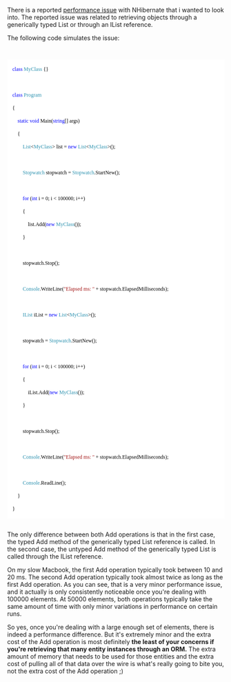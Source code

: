 There is a reported <a href="http://nhjira.koah.net/browse/NH-1079">performance issue</a> with NHibernate that i wanted to look into.  The reported issue was related to retrieving objects through a generically typed List or through an IList reference.  

The following code simulates the issue:

<code>
<style type="text/css">
.cf { font-family: Consolas; font-size: 9pt; color: black; background: white; }
.cl { margin: 0px; }
.cb1 { color: blue; }
.cb2 { color: #2b91af; }
.cb3 { color: #a31515; }
</style>
<div class="cf">
<p class="cl">&nbsp;&nbsp;&nbsp; <span class="cb1">class</span> <span class="cb2">MyClass</span> {}</p>
<p class="cl">&nbsp;</p>
<p class="cl">&nbsp;&nbsp;&nbsp; <span class="cb1">class</span> <span class="cb2">Program</span></p>
<p class="cl">&nbsp;&nbsp;&nbsp; {</p>
<p class="cl">&nbsp;&nbsp;&nbsp; &nbsp;&nbsp;&nbsp; <span class="cb1">static</span> <span class="cb1">void</span> Main(<span class="cb1">string</span>[] args)</p>
<p class="cl">&nbsp;&nbsp;&nbsp; &nbsp;&nbsp;&nbsp; {</p>
<p class="cl">&nbsp;&nbsp;&nbsp; &nbsp;&nbsp;&nbsp; &nbsp;&nbsp;&nbsp; <span class="cb2">List</span>&lt;<span class="cb2">MyClass</span>&gt; list = <span class="cb1">new</span> <span class="cb2">List</span>&lt;<span class="cb2">MyClass</span>&gt;();</p>
<p class="cl">&nbsp;</p>
<p class="cl">&nbsp;&nbsp;&nbsp; &nbsp;&nbsp;&nbsp; &nbsp;&nbsp;&nbsp; <span class="cb2">Stopwatch</span> stopwatch = <span class="cb2">Stopwatch</span>.StartNew();</p>
<p class="cl">&nbsp;</p>
<p class="cl">&nbsp;&nbsp;&nbsp; &nbsp;&nbsp;&nbsp; &nbsp;&nbsp;&nbsp; <span class="cb1">for</span> (<span class="cb1">int</span> i = 0; i &lt; 100000; i++)</p>
<p class="cl">&nbsp;&nbsp;&nbsp; &nbsp;&nbsp;&nbsp; &nbsp;&nbsp;&nbsp; {</p>
<p class="cl">&nbsp;&nbsp;&nbsp; &nbsp;&nbsp;&nbsp; &nbsp;&nbsp;&nbsp; &nbsp;&nbsp;&nbsp; list.Add(<span class="cb1">new</span> <span class="cb2">MyClass</span>());</p>
<p class="cl">&nbsp;&nbsp;&nbsp; &nbsp;&nbsp;&nbsp; &nbsp;&nbsp;&nbsp; }</p>
<p class="cl">&nbsp;</p>
<p class="cl">&nbsp;&nbsp;&nbsp; &nbsp;&nbsp;&nbsp; &nbsp;&nbsp;&nbsp; stopwatch.Stop();</p>
<p class="cl">&nbsp;</p>
<p class="cl">&nbsp;&nbsp;&nbsp; &nbsp;&nbsp;&nbsp; &nbsp;&nbsp;&nbsp; <span class="cb2">Console</span>.WriteLine(<span class="cb3">&quot;Elapsed ms: &quot;</span> + stopwatch.ElapsedMilliseconds);</p>
<p class="cl">&nbsp;</p>
<p class="cl">&nbsp;&nbsp;&nbsp; &nbsp;&nbsp;&nbsp; &nbsp;&nbsp;&nbsp; <span class="cb2">IList</span> iList = <span class="cb1">new</span> <span class="cb2">List</span>&lt;<span class="cb2">MyClass</span>&gt;();</p>
<p class="cl">&nbsp;</p>
<p class="cl">&nbsp;&nbsp;&nbsp; &nbsp;&nbsp;&nbsp; &nbsp;&nbsp;&nbsp; stopwatch = <span class="cb2">Stopwatch</span>.StartNew();</p>
<p class="cl">&nbsp;</p>
<p class="cl">&nbsp;&nbsp;&nbsp; &nbsp;&nbsp;&nbsp; &nbsp;&nbsp;&nbsp; <span class="cb1">for</span> (<span class="cb1">int</span> i = 0; i &lt; 100000; i++)</p>
<p class="cl">&nbsp;&nbsp;&nbsp; &nbsp;&nbsp;&nbsp; &nbsp;&nbsp;&nbsp; {</p>
<p class="cl">&nbsp;&nbsp;&nbsp; &nbsp;&nbsp;&nbsp; &nbsp;&nbsp;&nbsp; &nbsp;&nbsp;&nbsp; iList.Add(<span class="cb1">new</span> <span class="cb2">MyClass</span>());</p>
<p class="cl">&nbsp;&nbsp;&nbsp; &nbsp;&nbsp;&nbsp; &nbsp;&nbsp;&nbsp; }</p>
<p class="cl">&nbsp;</p>
<p class="cl">&nbsp;&nbsp;&nbsp; &nbsp;&nbsp;&nbsp; &nbsp;&nbsp;&nbsp; stopwatch.Stop();</p>
<p class="cl">&nbsp;</p>
<p class="cl">&nbsp;&nbsp;&nbsp; &nbsp;&nbsp;&nbsp; &nbsp;&nbsp;&nbsp; <span class="cb2">Console</span>.WriteLine(<span class="cb3">&quot;Elapsed ms: &quot;</span> + stopwatch.ElapsedMilliseconds);</p>
<p class="cl">&nbsp;</p>
<p class="cl">&nbsp;&nbsp;&nbsp; &nbsp;&nbsp;&nbsp; &nbsp;&nbsp;&nbsp; <span class="cb2">Console</span>.ReadLine();</p>
<p class="cl">&nbsp;&nbsp;&nbsp; &nbsp;&nbsp;&nbsp; }</p>
<p class="cl">&nbsp;&nbsp;&nbsp; }</p>
</div>
</code>

The only difference between both Add operations is that in the first case, the typed Add method of the generically typed List reference is called.  In the second case, the untyped Add method of the generically typed List is called through the IList reference.

On my slow Macbook, the first Add operation typically took between 10 and 20 ms.  The second Add operation typically took almost twice as long as the first Add operation.  As you can see, that is a very minor performance issue, and it actually is only consistently noticeable once you're dealing with 100000 elements.  At 50000 elements, both operations typically take the same amount of time with only minor variations in performance on certain runs.

So yes, once you're dealing with a large enough set of elements, there is indeed a performance difference.  But it's extremely minor and the extra cost of the Add operation is most definitely <strong>the least of your concerns if you're retrieving that many entity instances through an ORM.</strong>  The extra amount of memory that needs to be used for those entities and the extra cost of pulling all of that data over the wire is what's really going to bite you, not the extra cost of the Add operation ;)